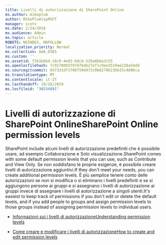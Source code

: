 ```yaml
---
title: Livelli di autorizzazione di SharePoint Online
ms.author: mikeplum
author: MikePlumleyMSFT
manager: scotv
ms.date: 2/24/2018
ms.audience: Admin
ms.topic: article
ROBOTS: NOINDEX, NOFOLLOW
localization_priority: Normal
ms.collection: Adm_O365
ms.custom: ''
ms.assetid: f2b1b6b4-10c9-4e83-b9cb-529a0b8a3c55
ms.openlocfilehash: 7c9170093797d7bdb27ef1c9ee3519ae228a54dd
ms.sourcegitcommit: 037331d71f06750d972c0b6278b23bb15c4806ca
ms.translationtype: MT
ms.contentlocale: it-IT
ms.lasthandoff: 10/18/2019
ms.locfileid: "36534891"
---
```

# <a name="sharepoint-online-permission-levels"></a><span data-ttu-id="3f983-102">Livelli di autorizzazione di SharePoint Online</span><span class="sxs-lookup"><span data-stu-id="3f983-102">SharePoint Online permission levels</span></span>

<span data-ttu-id="3f983-103">SharePoint include alcuni livelli di autorizzazione predefiniti che è possibile usare, ad esempio Collaborazione e Solo visualizzazione.</span><span class="sxs-lookup"><span data-stu-id="3f983-103">SharePoint comes with some default permission levels that you can use, such as Contribute and View Only.</span></span> <span data-ttu-id="3f983-104">Se non soddisfano le proprie esigenze, è possibile creare livelli di autorizzazione aggiuntivi.</span><span class="sxs-lookup"><span data-stu-id="3f983-104">If they don't meet your needs, you can create additional permission levels.</span></span> <span data-ttu-id="3f983-105">È più semplice tenere conto delle autorizzazioni se non si modifica o si eliminano i livelli predefiniti e se si aggiungono persone ai gruppi e si assegnano i livelli di autorizzazione ai gruppi invece di assegnare i livelli di autorizzazione a singoli utenti.</span><span class="sxs-lookup"><span data-stu-id="3f983-105">It's easiest to keep track of permissions if you don't edit or delete the default levels, and if you add people to groups and assign permission levels to those groups instead of assigning permission levels to individual users.</span></span>
  
- [<span data-ttu-id="3f983-106">Informazioni sui i livelli di autorizzazione</span><span class="sxs-lookup"><span data-stu-id="3f983-106">Understanding permission levels</span></span>](https://go.microsoft.com/fwlink/?linkid=867071)
    
- [<span data-ttu-id="3f983-107">Come creare e modificare i livelli di autorizzazione</span><span class="sxs-lookup"><span data-stu-id="3f983-107">How to create and edit permission levels</span></span>](https://go.microsoft.com/fwlink/?linkid=867072)
    

